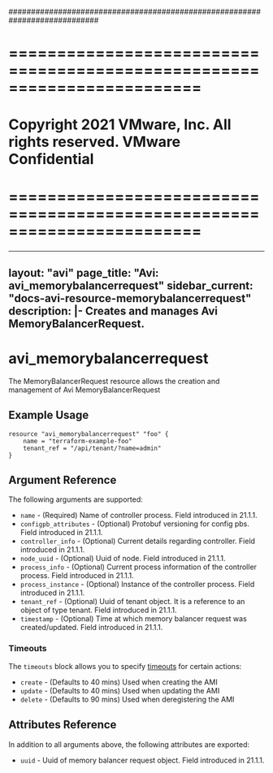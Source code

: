 ############################################################################
# ========================================================================
# Copyright 2021 VMware, Inc.  All rights reserved. VMware Confidential
# ========================================================================
###

<!--
    Copyright 2021 VMware, Inc.
    SPDX-License-Identifier: Mozilla Public License 2.0
-->
---
layout: "avi"
page_title: "Avi: avi_memorybalancerrequest"
sidebar_current: "docs-avi-resource-memorybalancerrequest"
description: |-
  Creates and manages Avi MemoryBalancerRequest.
---

# avi_memorybalancerrequest

The MemoryBalancerRequest resource allows the creation and management of Avi MemoryBalancerRequest

## Example Usage

```hcl
resource "avi_memorybalancerrequest" "foo" {
    name = "terraform-example-foo"
    tenant_ref = "/api/tenant/?name=admin"
}
```

## Argument Reference

The following arguments are supported:

* `name` - (Required) Name of controller process. Field introduced in 21.1.1.
* `configpb_attributes` - (Optional) Protobuf versioning for config pbs. Field introduced in 21.1.1.
* `controller_info` - (Optional) Current details regarding controller. Field introduced in 21.1.1.
* `node_uuid` - (Optional) Uuid of node. Field introduced in 21.1.1.
* `process_info` - (Optional) Current process information of the controller process. Field introduced in 21.1.1.
* `process_instance` - (Optional) Instance of the controller process. Field introduced in 21.1.1.
* `tenant_ref` - (Optional) Uuid of tenant object. It is a reference to an object of type tenant. Field introduced in 21.1.1.
* `timestamp` - (Optional) Time at which memory balancer request was created/updated. Field introduced in 21.1.1.


### Timeouts

The `timeouts` block allows you to specify [timeouts](https://www.terraform.io/docs/configuration/resources.html#timeouts) for certain actions:

* `create` - (Defaults to 40 mins) Used when creating the AMI
* `update` - (Defaults to 40 mins) Used when updating the AMI
* `delete` - (Defaults to 90 mins) Used when deregistering the AMI

## Attributes Reference

In addition to all arguments above, the following attributes are exported:

* `uuid` -  Uuid of memory balancer request object. Field introduced in 21.1.1.

